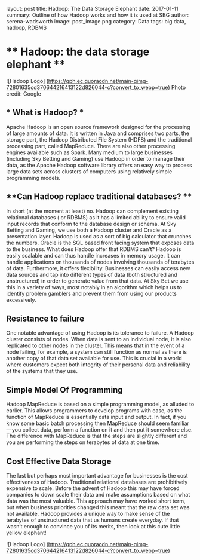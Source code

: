 layout:     post
title:      Hadoop: The Data Storage Elephant 
date:       2017-01-11
summary:    Outline of how Hadoop works and how it is used at SBG
author:     serena-wadsworth
image:      post_image.png
category:   Data
tags:       big data, hadoop, RDBMS





# ** Hadoop: the data storage elephant **

![Hadoop Logo] (https://qph.ec.quoracdn.net/main-qimg-72801635cd370644216413122d826044-c?convert_to_webp=true)
Photo credit: Google


## * What is Hadoop? *

Apache Hadoop is an open source framework designed for the processing of large amounts of data. It is written in Java and comprises two parts, the storage part, the Hadoop Distributed File System (HDFS) and the traditional processing part, called MapReduce. There are also other processing engines available such as Spark. Many medium to large businesses (including Sky Betting and Gaming) use Hadoop in order to manage their data, as the Apache Hadoop software library offers an easy way to process large data sets across clusters of computers using relatively simple programming models.


## **Can Hadoop replace traditional databases? **
In short (at the moment at least) no. Hadoop can complement existing relational databases ( or RDBMS) as it has a limited ability to ensure valid input records that conform to the database design or schema.
At Sky Betting and Gaming, we use both a Hadoop cluster and Oracle as a presentation layer. Hadoop is used as a sort of big calculator that crunches the numbers. Oracle is the SQL based front facing system that exposes data to the business.
What does Hadoop offer that RDBMS can’t?
Hadoop is easily scalable and can thus handle increases in memory usage. It can handle applications on thousands of nodes involving thousands of terabytes of data. Furthermore, it offers flexibility. Businesses can easily access new data sources and tap into different types of data (both structured and unstructured) in order to generate value from that data. At Sky Bet we use this in a variety of ways, most notably in an algorithm which helps us to identify problem gamblers and prevent them from using our products excessively.


## **Resistance to failure**
One notable advantage of using Hadoop is its tolerance to failure. A Hadoop cluster consists of nodes. When data is sent to an individual node, it is also replicated to other nodes in the cluster. This means that in the event of a node failing, for example, a system can still function as normal as there is another copy of that data set available for use. This is crucial in a world where customers expect both integrity of their personal data and reliability of the systems that they use.

## **Simple Model Of Programming**
Hadoop MapReduce is based on a simple programming model, as alluded to earlier. This allows programmers to develop programs with ease, as the function of MapReduce is essentially data input and output. In fact, if you know some basic batch processing then MapReduce should seem familiar — you collect data, perform a function on it and then put it somewhere else. The difference with MapReduce is that the steps are slightly different and you are performing the steps on terabytes of data at one time.



## **Cost Effective Data Storage**
The last but perhaps most important advantage for businesses is the cost effectiveness of Hadoop. Traditional relational databases are prohibitively expensive to scale. Before the advent of Hadoop this may have forced companies to down scale their data and make assumptions based on what data was the most valuable. This approach may have worked short term, but when business priorities changed this meant that the raw data set was not available.
Hadoop provides a unique way to make sense of the terabytes of unstructured data that us humans create everyday. If that wasn’t enough to convince you of its merits, then look at this cute little yellow elephant!

![Hadoop Logo] (https://qph.ec.quoracdn.net/main-qimg-72801635cd370644216413122d826044-c?convert_to_webp=true)




